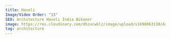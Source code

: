 ```yaml
---
title: Haveli
Image/Video Order: "13"
SEO: Architecture Haveli India Bikaner
image: https://res.cloudinary.com/dhzucwklz/image/upload/v1698063130/Architecture/_SBS7210_gqitbf.jpg
tag: architecture
---
```

